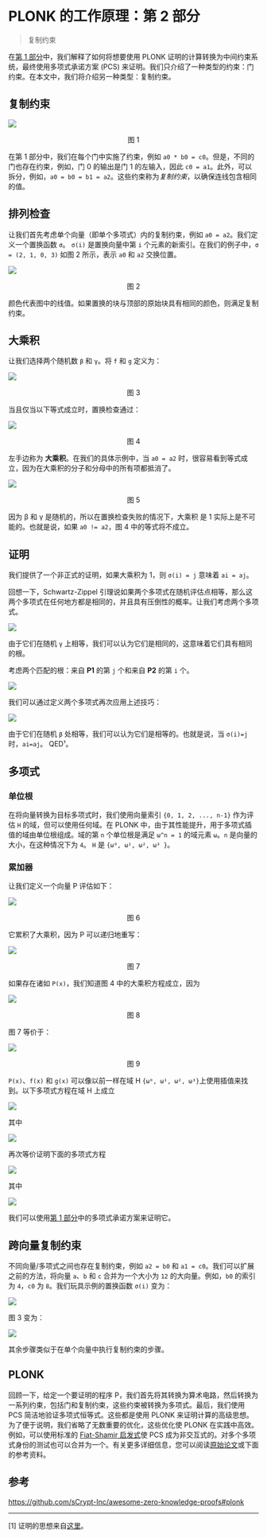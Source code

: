 # PLONK 的工作原理：第 2 部分

> 复制约束

在[第 1 部分](https://blog.csdn.net/freedomhero/article/details/127675853)中，我们解释了如何将想要使用 PLONK 证明的计算转换为中间约束系统，最终使用多项式承诺方案 (PCS) 来证明。我们只介绍了一种类型的约束：门约束。在本文中，我们将介绍另一种类型：复制约束。

## 复制约束

![](./1.png)

<center>图 1</center>

在第 1 部分中，我们在每个门中实施了约束，例如 `a0 * b0 = c0`。但是，不同的门也存在约束，例如，门 0 的输出是门 1 的左输入，因此 `c0 = a1`。此外，可以拆分，例如，`a0 = b0 = b1 = a2`。这些约束称为*复制约束*，以确保连线包含相同的值。

## 排列检查

让我们首先考虑单个向量（即单个多项式）内的复制约束，例如 `a0 = a2`。我们定义一个置换函数 `σ`。 `σ(i)` 是置换向量中第 `i` 个元素的新索引。在我们的例子中，`σ = (2, 1, 0, 3)` 如图 2 所示，表示 `a0` 和 `a2` 交换位置。

![](./2.png)

<center>图 2</center>

颜色代表图中的线值。如果置换的块与顶部的原始块具有相同的颜色，则满足复制约束。

## 大乘积

让我们选择两个随机数 `β` 和 `γ`。将 `f` 和 `g` 定义为：

![](./3.png)

<center>图 3</center>

当且仅当以下等式成立时，置换检查通过：

![](./4.png)
<center>图 4</center>

左手边称为 **大乘积**。在我们的具体示例中，当 `a0 = a2` 时，很容易看到等式成立，因为在大乘积的分子和分母中的所有项都抵消了。

![](./5.png)
<center>图 5</center>

因为 β 和 γ 是随机的，所以在置换检查失败的情况下，大乘积 是 1 实际上是不可能的。也就是说，如果 `a0 != a2`，图 4 中的等式将不成立。

## 证明

我们提供了一个非正式的证明，如果大乘积为 1，则 `σ(i) = j` 意味着 `ai = aj`。


回想一下，Schwartz-Zippel 引理说如果两个多项式在随机评估点相等，那么这两个多项式在任何地方都是相同的，并且具有压倒性的概率。让我们考虑两个多项式。

![](./6.png)


由于它们在随机 `γ` 上相等，我们可以认为它们是相同的，这意味着它们具有相同的根。

考虑两个匹配的根：来自 **P1** 的第 `j` 个和来自 **P2** 的第 `i` 个。

![](./7.png)


我们可以通过定义两个多项式再次应用上述技巧：


![](./8.png)

由于它们在随机 `β` 处相等，我们可以认为它们是相等的。也就是说，当 `σ(i)=j` 时，`ai=aj`。 QED¹。

## 多项式

### 单位根

在将向量转换为目标多项式时，我们使用向量索引 `{0, 1, 2, ..., n-1}` 作为评估 `H` 的域，但可以使用任何域。在 PLONK 中，由于其性能提升，用于多项式插值的域由单位根组成。域的第 `n` 个单位根是满足 `ω^n = 1` 的域元素 `ω`。`n` 是向量的大小，在这种情况下为 `4`。 `H` 是 `{ω⁰, ω¹, ω², ω³ }`。


### 累加器

让我们定义一个向量 P 评估如下：

![](./9.png)

<center>图 6</center>

它累积了大乘积，因为 P 可以递归地重写：

![](./10.png)

<center>图 7</center>


如果存在诸如 `P(x)`，我们知道图 4 中的大乘积方程成立，因为

![](./11.png)

<center>图 8</center>

图 7 等价于：

![](./12.png)

<center>图 9</center>

`P(x)`、`f(x)` 和 `g(x)` 可以像以前一样在域 H `{ω⁰, ω¹, ω², ω³}`上使用插值来找到。以下多项式方程在域 H 上成立

![](./13.png)

其中

![](./14.png)

再次等价证明下面的多项式方程

![](./15.png)

其中

![](./16.png)

我们可以使用[第 1 部分](https://blog.csdn.net/freedomhero/article/details/127675853)中的多项式承诺方案来证明它。

## 跨向量复制约束

不同向量/多项式之间也存在复制约束，例如 `a2 = b0` 和 `a1 = c0`。我们可以扩展之前的方法，将向量 `a`、`b` 和 `c` 合并为一个大小为 `12` 的大向量。例如，`b0` 的索引为 `4`，`c0` 为 `8`。我们玩具示例的置换函数 `σ(i)` 变为：

![](./17.png)

图 3 变为：

![](./18.png)

其余步骤类似于在单个向量中执行复制约束的步骤。

## PLONK

回顾一下，给定一个要证明的程序 P，我们首先将其转换为算术电路，然后转换为一系列约束，包括门和复制约束，这些约束被转换为多项式。最后，我们使用 PCS 简洁地验证多项式恒等式。这些都是使用 PLONK 来证明计算的高级思想。为了便于说明，我们省略了无数重要的优化，这些优化使 PLONK 在实践中高效。例如，可以使用标准的 [Fiat-Shamir 启发式](https://en.wikipedia.org/wiki/Fiat%E2%80%93Shamir_heuristic)使 PCS 成为非交互式的。对多个多项式身份的测试也可以合并为一个。有关更多详细信息，您可以阅读[原始论文](https://eprint.iacr.org/2019/953.pdf)或下面的参考资料。

## 参考

https://github.com/sCrypt-Inc/awesome-zero-knowledge-proofs#plonk

---------------------------------------------

[1] 证明的思想来自[这里](https://youtu.be/NqrVcDuQ8hM?t=1669)。